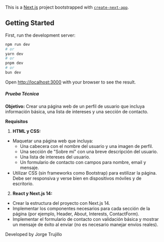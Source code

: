 This is a [Next.js](https://nextjs.org/) project bootstrapped with [`create-next-app`](https://github.com/vercel/next.js/tree/canary/packages/create-next-app).

## Getting Started

First, run the development server:

```bash
npm run dev
# or
yarn dev
# or
pnpm dev
# or
bun dev
```

Open [http://localhost:3000](http://localhost:3000) with your browser to see the result.

##### Prueba Técnica
**Objetivo:** Crear una página web de un perfil de usuario que incluya información básica, una lista de intereses y una sección de contacto.

**Requisitos**
1. **HTML y CSS:**
- Maquetar una página web que incluya:
    - Una cabecera con el nombre del usuario y una imagen de perfil.
    - Una sección de "Sobre mí" con una breve descripción del usuario.
    - Una lista de intereses del usuario.
    - Un formulario de contacto con campos para nombre, email y mensaje.
- Utilizar CSS (sin frameworks como Bootstrap) para estilizar la página. Debe ser responsiva y verse bien en dispositivos móviles y de escritorio.

2. **React y Next.js 14:**
- Crear la estructura del proyecto con Next.js 14.
- Implementar los componentes necesarios para cada sección de la página (por ejemplo, Header, About, Interests, ContactForm).
- Implementar el formulario de contacto con validación básica y mostrar un mensaje de éxito al enviar (no es necesario manejar envíos reales).

Developed by Jorge Trujillo